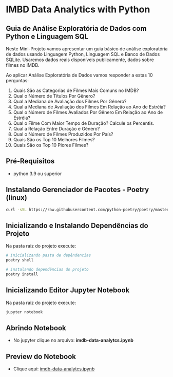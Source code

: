 # IMBD Data Analytics with Python
## Guia de Análise Exploratória de Dados com Python e Linguagem SQL

Neste Mini-Projeto vamos apresentar um guia básico de análise exploratória de dados usando Linguagem Python, Linguagem SQL e Banco de Dados SQLite. Usaremos dados reais disponíveis publicamente, dados sobre filmes no IMDB.

Ao aplicar Análise Exploratória de Dados vamos responder a estas 10 perguntas:

1. Quais São as Categorias de Filmes Mais Comuns no IMDB?
2. Qual o Número de Títulos Por Gênero?
3. Qual a Mediana de Avaliação dos Filmes Por Gênero?
4. Qual a Mediana de Avaliação dos Filmes Em Relação ao Ano de Estréia?
5. Qual o Número de Filmes Avaliados Por Gênero Em Relação ao Ano de Estréia?
6. Qual o Filme Com Maior Tempo de Duração? Calcule os Percentis.
7. Qual a Relação Entre Duração e Gênero?
8. Qual o Número de Filmes Produzidos Por País?
9. Quais São os Top 10 Melhores Filmes?
10. Quais São os Top 10 Piores Filmes?

## Pré-Requisitos

- python 3.9 ou superior

## Instalando Gerenciador de Pacotes - Poetry (linux)

```sh
curl -sSL https://raw.githubusercontent.com/python-poetry/poetry/master/get-poetry.py | python -
```

## Inicializando e Instalando Dependências do Projeto

Na pasta raiz do projeto execute:
```sh
# inicializando pasta de depêndencias
poetry shell

# instalando dependências do projeto
poetry install
```

## Inicializando Editor Jupyter Notebook
Na pasta raiz do projeto execute:
```sh
jupyter notebook
```

## Abrindo Notebook

- No jupyter clique no arquivo: **imdb-data-analytcs.ipynb**

## Preview do Notebook

- Clique aqui: [imdb-data-analytcs.ipynb](https://github.com/felipetac/imdb-data-analytics-python/blob/main/imdb-data-analytics.ipynb)